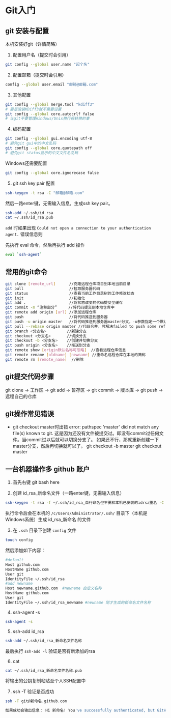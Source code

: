 # Git入门

## git 安装与配置 

本机安装好git（详情简略）

1. 配置用户名（提交时会引用）
``` bash
git config --global user.name "起个名"
```
2. 配置邮箱（提交时会引用）
``` bash
config --global user.email "邮箱@邮箱.com"
```
3. 其他配置
``` bash
git config --global merge.tool "kdiff3"
# 要是没装KDiff3就不需要设置
git config --global core.autocrlf false
# 让git不要管理Windows/Unix换行符转换的事
```
4. 编码配置
``` bash
git config --global gui.encoding utf-8
# 避免git gui中的中文乱码
git config --global core.quotepath off
# 避免git status显示的中文文件名乱码
```
Windows还需要配置
``` bash
git config --global core.ignorecase false
```
5. git ssh key pair 配置
``` bash 
ssh-keygen -t rsa -C "邮箱@邮箱.com"
``` 
然后一路enter键，无需输入信息，生成ssh key pair。
``` bash 
ssh-add ~/.ssh/id_rsa
cat ~/.ssh/id_rsa.pub
```
`add` 时如果出现 `Could not open a connection to your authentication agent.` 错误信息则

先执行 eval 命令，然后再执行 add 操作
``` bash 
eval `ssh-agent`
```

## 常用的git命令
``` bash
git clone [remote_url]      //克隆远程仓库项目到本地当前目录
git pull                    //拉取服务器代码
git status                  //查看当前工作目录树的工作修改状态
git init                    //初始化
git add .                   //将状态改变的代码提交至缓存
git commit -m “注释部分”     //将代码提交到本地仓库中
git remote add origin [url] //添加远程仓库
git push                    //将代码推送到服务器
git push -u origin master   //将代码推送到服务器master分支，-u参数指定一个默认主机
git pull --rebase origin master //代码合并，可解决failed to push some refs toGit的问题
git branch <分支名>         //新建分支
git checkout <分支名>       //切换分支
git checkout -b <分支名>    //创建并切换分支
git push origin <分支名>    //推送到分支
git remote show [origin默认名称可忽略]  //查看远程仓库信息
git remote rename [oldname] [newname] //重命名远程仓库在本地的简称
git remote rm [remote_name]  //删除
```
## git提交代码步骤
git clone -> 工作区 -> git add -> 暂存区 -> git commit -> 版本库 -> git push -> 远程自己的仓库

## git操作常见错误

- git checkout master时出错
  error:  pathspec 'master' did not match any file(s) known to git.
  这是因为还没有文件被提交过。即没有commit过任何文件。当commit过以后就可以切换分支了。
  如果还不行，那就重新创建一下master分支，然后再切换就可以了。
  git checkout -b master
  git checkout master
  
## 一台机器操作多 github 账户

1. 首先右键 git bash here

2. 创建 id_rsa_新命名文件（一路enter键，无需输入信息）

``` bash 
ssh-keygen -t rsa -f ~/.ssh/id_rsa_自行命名但不要和本机已安装的idrsa重名 -C "邮箱@邮箱.com"
``` 

执行命令后会在本机的 `/c/Users/Administrator/.ssh/` 目录下（本机是Windows系统）生成 id_rsa_新命名 的文件

3. 在 `.ssh` 目录下创建 `config` 文件

``` bash 
touch config
``` 

然后添加如下内容：

``` bash 
#default
Host github.com
HostName github.com
User git
IdentityFile ~/.ssh/id_rsa  
#add newname
Host newname.github.com  #newname 自定义名称
HostName github.com
User git
IdentityFile ~/.ssh/id_rsa_newname #newname 刚才生成的新命名文件名称
``` 

4. ssh-agent -s 

``` bash 
ssh-agent -s
``` 

5. ssh-add id_rsa

``` bash 
ssh-add ~/.ssh/id_rsa_新命名文件名称
``` 

最后执行 `ssh-add -l` 验证是否有新添加的rsa

6. cat

``` bash 
cat ~/.ssh/id_rsa_新命名文件名称.pub
``` 

将输出的公钥复制粘贴至个人SSH配置中

7. ssh -T 验证是否成功

``` bash 
ssh -T git@新命名.github.com

如果成功会输出信息： Hi 新命名! You've successfully authenticated, but GitHub does not provide shell access.
``` 